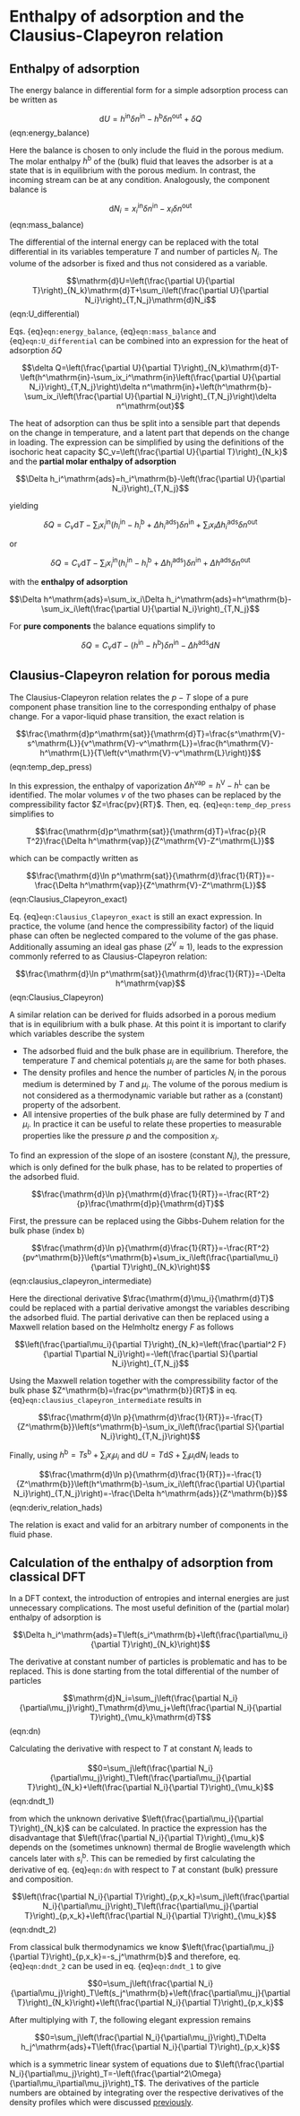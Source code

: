 # Enthalpy of adsorption and the Clausius-Clapeyron relation

## Enthalpy of adsorption
The energy balance in differential form for a simple adsorption process can be written as

$$\mathrm{d}U=h^\mathrm{in}\delta n^\mathrm{in}-h^\mathrm{b}\delta n^\mathrm{out}+\delta Q$$ (eqn:energy_balance)

Here the balance is chosen to only include the fluid in the porous medium. The molar enthalpy $h^\mathrm{b}$ of the (bulk) fluid that leaves the adsorber is at a state that is in equilibrium with the porous medium. In contrast, the incoming stream can be at any condition. Analogously, the component balance is

$$\mathrm{d}N_i=x_i^\mathrm{in}\delta n^\mathrm{in}-x_i\delta n^\mathrm{out}$$ (eqn:mass_balance)

The differential of the internal energy can be replaced with the total differential in its variables temperature $T$ and number of particles $N_i$. The volume of the adsorber is fixed and thus not considered as a variable.

$$\mathrm{d}U=\left(\frac{\partial U}{\partial T}\right)_{N_k}\mathrm{d}T+\sum_i\left(\frac{\partial U}{\partial N_i}\right)_{T,N_j}\mathrm{d}N_i$$ (eqn:U_differential)

Eqs. {eq}`eqn:energy_balance`, {eq}`eqn:mass_balance` and {eq}`eqn:U_differential` can be combined into an expression for the heat of adsorption $\delta Q$

$$\delta Q=\left(\frac{\partial U}{\partial T}\right)_{N_k}\mathrm{d}T-\left(h^\mathrm{in}-\sum_ix_i^\mathrm{in}\left(\frac{\partial U}{\partial N_i}\right)_{T,N_j}\right)\delta n^\mathrm{in}+\left(h^\mathrm{b}-\sum_ix_i\left(\frac{\partial U}{\partial N_i}\right)_{T,N_j}\right)\delta n^\mathrm{out}$$

The heat of adsorption can thus be split into a sensible part that depends on the change in temperature, and a latent part that depends on the change in loading. The expression can be simplified by using the definitions of the isochoric heat capacity $C_v=\left(\frac{\partial U}{\partial T}\right)_{N_k}$ and the **partial molar enthalpy of adsorption**

$$\Delta h_i^\mathrm{ads}=h_i^\mathrm{b}-\left(\frac{\partial U}{\partial N_i}\right)_{T,N_j}$$

yielding

$$\delta Q=C_v\mathrm{d}T-\sum_ix_i^\mathrm{in}\left(h_i^\mathrm{in}-h_i^\mathrm{b}+\Delta h_i^\mathrm{ads}\right)\delta n^\mathrm{in}+\sum_ix_i\Delta h_i^\mathrm{ads}\delta n^\mathrm{out}$$

or

$$\delta Q=C_v\mathrm{d}T-\sum_ix_i^\mathrm{in}\left(h_i^\mathrm{in}-h_i^\mathrm{b}+\Delta h_i^\mathrm{ads}\right)\delta n^\mathrm{in}+\Delta h^\mathrm{ads}\delta n^\mathrm{out}$$

with the **enthalpy of adsorption**

$$\Delta h^\mathrm{ads}=\sum_ix_i\Delta h_i^\mathrm{ads}=h^\mathrm{b}-\sum_ix_i\left(\frac{\partial U}{\partial N_i}\right)_{T,N_j}$$

For **pure components** the balance equations simplify to

$$\delta Q=C_v\mathrm{d}T-\left(h^\mathrm{in}-h^\mathrm{b}\right)\delta n^\mathrm{in}-\Delta h^\mathrm{ads}\mathrm{d}N$$

## Clausius-Clapeyron relation for porous media
The Clausius-Clapeyron relation relates the $p-T$ slope of a pure component phase transition line to the corresponding enthalpy of phase change. For a vapor-liquid phase transition, the exact relation is

$$\frac{\mathrm{d}p^\mathrm{sat}}{\mathrm{d}T}=\frac{s^\mathrm{V}-s^\mathrm{L}}{v^\mathrm{V}-v^\mathrm{L}}=\frac{h^\mathrm{V}-h^\mathrm{L}}{T\left(v^\mathrm{V}-v^\mathrm{L}\right)}$$ (eqn:temp_dep_press)

In this expression, the enthalpy of vaporization $\Delta h^\mathrm{vap}=h^\mathrm{V}-h^\mathrm{L}$ can be identified. The molar volumes $v$ of the two phases can be replaced by the compressibility factor $Z=\frac{pv}{RT}$. Then, eq. {eq}`eqn:temp_dep_press` simplifies to

$$\frac{\mathrm{d}p^\mathrm{sat}}{\mathrm{d}T}=\frac{p}{R T^2}\frac{\Delta h^\mathrm{vap}}{Z^\mathrm{V}-Z^\mathrm{L}}$$

which can be compactly written as

$$\frac{\mathrm{d}\ln p^\mathrm{sat}}{\mathrm{d}\frac{1}{RT}}=-\frac{\Delta h^\mathrm{vap}}{Z^\mathrm{V}-Z^\mathrm{L}}$$ (eqn:Clausius_Clapeyron_exact)

Eq. {eq}`eqn:Clausius_Clapeyron_exact` is still an exact expression. In practice, the volume (and hence the compressibility factor) of the liquid phase can often be neglected compared to the volume of the gas phase. Additionally assuming an ideal gas phase ($Z^\mathrm{V}\approx1$), leads to the expression commonly referred to as Clausius-Clapeyron relation:

$$\frac{\mathrm{d}\ln p^\mathrm{sat}}{\mathrm{d}\frac{1}{RT}}=-\Delta h^\mathrm{vap}$$ (eqn:Clausius_Clapeyron)


A similar relation can be derived for fluids adsorbed in a porous medium that is in equilibrium with a bulk phase. At this point it is important to clarify which variables describe the system
- The adsorbed fluid and the bulk phase are in equilibrium. Therefore, the temperature $T$ and chemical potentials $\mu_i$ are the same for both phases.
- The density profiles and hence the number of particles $N_i$ in the porous medium is determined by $T$ and $\mu_i$. The volume of the porous medium is not considered as a thermodynamic variable but rather as a (constant) property of the adsorbent.
- All intensive properties of the bulk phase are fully determined by $T$ and $\mu_i$. In practice it can be useful to relate these properties to measurable properties like the pressure $p$ and the composition $x_i$.

To find an expression of the slope of an isostere (constant $N_i$), the pressure, which is only defined for the bulk phase, has to be related to properties of the adsorbed fluid.

$$\frac{\mathrm{d}\ln p}{\mathrm{d}\frac{1}{RT}}=-\frac{RT^2}{p}\frac{\mathrm{d}p}{\mathrm{d}T}$$

First, the pressure can be replaced using the Gibbs-Duhem relation for the bulk phase (index $\mathrm{b}$)

$$\frac{\mathrm{d}\ln p}{\mathrm{d}\frac{1}{RT}}=-\frac{RT^2}{pv^\mathrm{b}}\left(s^\mathrm{b}+\sum_ix_i\left(\frac{\partial\mu_i}{\partial T}\right)_{N_k}\right)$$ (eqn:clausius_clapeyron_intermediate)

Here the directional derivative $\frac{\mathrm{d}\mu_i}{\mathrm{d}T}$ could be replaced with a partial derivative amongst the variables describing the adsorbed fluid. The partial derivative can then be replaced using a Maxwell relation based on the Helmholtz energy $F$ as follows

$$\left(\frac{\partial\mu_i}{\partial T}\right)_{N_k}=\left(\frac{\partial^2 F}{\partial T\partial N_i}\right)=-\left(\frac{\partial S}{\partial N_i}\right)_{T,N_j}$$

Using the Maxwell relation together with the compressibility factor of the bulk phase $Z^\mathrm{b}=\frac{pv^\mathrm{b}}{RT}$ in eq. {eq}`eqn:clausius_clapeyron_intermediate` results in

$$\frac{\mathrm{d}\ln p}{\mathrm{d}\frac{1}{RT}}=-\frac{T}{Z^\mathrm{b}}\left(s^\mathrm{b}-\sum_ix_i\left(\frac{\partial S}{\partial N_i}\right)_{T,N_j}\right)$$

Finally, using $h^\mathrm{b}=Ts^\mathrm{b}+\sum_ix_i\mu_i$ and $\mathrm{d}U=T\mathrm{d}S+\sum_i\mu_i\mathrm{d}N_i$ leads to

$$\frac{\mathrm{d}\ln p}{\mathrm{d}\frac{1}{RT}}=-\frac{1}{Z^\mathrm{b}}\left(h^\mathrm{b}-\sum_ix_i\left(\frac{\partial U}{\partial N_i}\right)_{T,N_j}\right)=-\frac{\Delta h^\mathrm{ads}}{Z^\mathrm{b}}$$ (eqn:deriv_relation_hads)

The relation is exact and valid for an arbitrary number of components in the fluid phase. 


## Calculation of the enthalpy of adsorption from classical DFT
In a DFT context, the introduction of entropies and internal energies are just unnecessary complications. The most useful definition of the (partial molar) enthalpy of adsorption is

$$\Delta h_i^\mathrm{ads}=T\left(s_i^\mathrm{b}+\left(\frac{\partial\mu_i}{\partial T}\right)_{N_k}\right)$$

The derivative at constant number of particles is problematic and has to be replaced. This is done starting from the total differential of the number of particles

$$\mathrm{d}N_i=\sum_j\left(\frac{\partial N_i}{\partial\mu_j}\right)_T\mathrm{d}\mu_j+\left(\frac{\partial N_i}{\partial T}\right)_{\mu_k}\mathrm{d}T$$ (eqn:dn)

Calculating the derivative with respect to $T$ at constant $N_i$ leads to

$$0=\sum_j\left(\frac{\partial N_i}{\partial\mu_j}\right)_T\left(\frac{\partial\mu_j}{\partial T}\right)_{N_k}+\left(\frac{\partial N_i}{\partial T}\right)_{\mu_k}$$ (eqn:dndt_1)

from which the unknown derivative $\left(\frac{\partial\mu_i}{\partial T}\right)_{N_k}$ can be calculated. In practice the expression has the disadvantage that $\left(\frac{\partial N_i}{\partial T}\right)_{\mu_k}$ depends on the (sometimes unknown) thermal de Broglie wavelength which cancels later with $s_i^\mathrm{b}$. This can be remedied by first calculating the derivative of eq. {eq}`eqn:dn` with respect to $T$ at constant (bulk) pressure and composition.

$$\left(\frac{\partial N_i}{\partial T}\right)_{p,x_k}=\sum_j\left(\frac{\partial N_i}{\partial\mu_j}\right)_T\left(\frac{\partial\mu_j}{\partial T}\right)_{p,x_k}+\left(\frac{\partial N_i}{\partial T}\right)_{\mu_k}$$ (eqn:dndt_2)

From classical bulk thermodynamics we know $\left(\frac{\partial\mu_j}{\partial T}\right)_{p,x_k}=-s_j^\mathrm{b}$ and therefore, eq. {eq}`eqn:dndt_2` can be used in eq. {eq}`eqn:dndt_1` to give

$$0=\sum_j\left(\frac{\partial N_i}{\partial\mu_j}\right)_T\left(s_j^\mathrm{b}+\left(\frac{\partial\mu_j}{\partial T}\right)_{N_k}\right)+\left(\frac{\partial N_i}{\partial T}\right)_{p,x_k}$$

After multiplying with $T$, the following elegant expression remains

$$0=\sum_j\left(\frac{\partial N_i}{\partial\mu_j}\right)_T\Delta h_j^\mathrm{ads}+T\left(\frac{\partial N_i}{\partial T}\right)_{p,x_k}$$

which is a symmetric linear system of equations due to $\left(\frac{\partial N_i}{\partial\mu_j}\right)_T=-\left(\frac{\partial^2\Omega}{\partial\mu_i\partial\mu_j}\right)_T$. The derivatives of the particle numbers are obtained by integrating over the respective derivatives of the density profiles which were discussed [previously](derivatives.md).